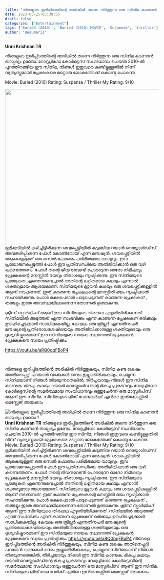 ```yaml
---
title: "നിങ്ങളുടെ ഇരിപ്പിടത്തിന്റെ അരികിൽ തന്നെ നിർത്തുന്ന ഒരു സിനിമ കാണാൻ താല്പര്യം ഉണ്ടോ ?"
date: 2023-05-25T05:38:56
draft: false
categories: ["Entertainment"]
tags: ['Buried (2010)', 'Buried (2010) MOVIE', 'Suspense', 'thriller']
author: "Beaumaris"
---
```


<strong>Unni Krishnan TR</strong>

നിങ്ങളുടെ ഇരിപ്പിടത്തിന്റെ അരികിൽ തന്നെ നിർത്തുന്ന ഒരു സിനിമ കാണാൻ താല്പര്യം ഉണ്ടോ. റോഡ്രിഗോ കോർട്ടെസ് സംവിധാനം ചെയ്‌ത 2010-ൽ പുറത്തിറങ്ങിയ ഈ സിനിമ, നിങ്ങൾ ഇതുവരെ കണ്ടിട്ടുള്ളതിൽ നിന്ന് വ്യത്യസ്തമായി പ്രേക്ഷകരെ മറ്റൊരു ലോകത്തേക്ക് കൊണ്ടു പോകുന്നു.

Movie: Buried (2010)
Rating: Suspense / Thriller
My Rating: 9/10

<a href="https://cdn.boolokam.com/articles/2023/05/FQQQ.jpg"><img class=" wp-image-396809 aligncenter" src="https://cdn.boolokam.com/articles/2023/05/FQQQ.jpg" alt="" width="915" height="509" /></a>ഭൂമിക്കടിയിൽ കുഴിച്ചിട്ടിരിക്കുന്ന ശവപ്പെട്ടിയിൽ കുടുങ്ങിയ റയാൻ റെയ്നോൾഡ്സ് അവതരിപ്പിക്കുന്ന പോൾ കോൺറോയ് എന്ന മനുഷ്യൻ. ശവപ്പെട്ടിയിൽ ആകെയുള്ളത് ഒരു സെൽ ഫോണും പരിമിതമായ വായുവും. ഇവ പ്രയോജനപ്പെടുത്തി പോൾ ഈ പ്രതിസന്ധിയെ അതിജീവിക്കാൻ ഒരു വഴി കണ്ടെത്തണം. പോൾ തന്റെ ജീവനുവേണ്ടി പോരാടുന്ന ഓരോ നിമിഷവും പ്രേക്ഷകൻ്റെ മനസ്സിൽ ഭയവും നിരാശയും സൃഷ്ടിക്കുന്നു. ഈ സിനിമയുടെ പ്രത്യേകത എന്തെന്നുവെച്ചാൽ അതിന്റെ ലളിതമായ കഥയും എന്നാൽ ശക്തവുമായ ആശയമാണ്. സിനിമയുടെ മുഴുവൻ കഥയും ഒരു ശവപ്പെട്ടിക്കുള്ളിൽ ആണ് നടക്കുന്നത്. ഇത് കാണുന്ന പ്രേക്ഷകന്റെ മനസ്സിൽ ഭയം സൃഷ്ടിക്കാൻ സഹായിക്കുന്നു. പോൾ രക്ഷപെടാൻ പാടുപെടുന്നത് കാണുന്ന പ്രേക്ഷകന് , തങ്ങളും ഇതേ അവസ്ഥയിലാണെന്ന തോന്നൽ ഉണ്ടാകുന്നു.

ക്രിസ് സ്പാർലിംഗ് ആണ് ഈ സിനിമയുടെ തിരക്കഥ എഴുതിയിരിക്കുന്നത്. സിനിമയിൽ അടുത്തത് എന്ത് സംഭവിക്കും എന്ന് കാണുന്ന പ്രേക്ഷകന് ഒരിക്കലും ഊഹിച്ചെടുക്കാൻ സാധിക്കുകയില്ല. കേവലം ഒരു ത്രില്ലർ എന്നതിനുപരി മനുഷ്യന്റെ പ്രതിരോധശേഷിയെയും അതിജീവിക്കാനുള്ള ശക്തിയുടെയും ഒരു ദൃശ്യവിഷ്കാരമാണ് ഈ സിനിമയുടെ നായക സ്ഥാനത്ത് പ്രേക്ഷകൻ, പ്രേക്ഷകനെ സ്വയം പ്രതിഷ്ഠിക്കും.

https://youtu.be/aRQ0oqFBoP4

&nbsp;

നിങ്ങളെ ഇരിപ്പിടത്തിന്റെ അരികിൽ നിർത്തുകയും, സിനിമ കണ്ട ശേഷം അതിനെപ്പറ്റി പറയാൻ വാക്കുകൾ ഒന്നും ഇല്ലാതിരിക്കുകയും, ചെയ്യുന്ന സിനിമയാണ് നിങ്ങൾ തിരയുന്നതെങ്കിൽ, തീർച്ചയായും നിങൾ ഈ സിനിമ കാണുക. മികച്ച കഥയും റയാൻ റെയ്നോൾഡിന്റെ മികച്ച പ്രകടനവും റോഡ്രിഗോ കോർട്ടെസിന്റെ സമർത്ഥമായ സംവിധാനവും ഒത്തുചേർന്ന് ഒരു മാസ്റ്റർപീസ് ആണ് ഈ സിനിമ. സിനിമയുടെ ലിങ്ക് വേണ്ടവർക്ക് എൻറെ ഇൻബോക്സിൽ മെസ്സേജ് അയക്കാം


![നിങ്ങളുടെ ഇരിപ്പിടത്തിന്റെ അരികിൽ തന്നെ നിർത്തുന്ന ഒരു സിനിമ കാണാൻ താല്പര്യം ഉണ്ടോ ?](https://cdn.boolokam.com/articles/2023/05/FQQQ.jpg)**Unni Krishnan TR** നിങ്ങളുടെ ഇരിപ്പിടത്തിന്റെ അരികിൽ തന്നെ നിർത്തുന്ന ഒരു സിനിമ കാണാൻ താല്പര്യം ഉണ്ടോ. റോഡ്രിഗോ കോർട്ടെസ് സംവിധാനം ചെയ്‌ത 2010-ൽ പുറത്തിറങ്ങിയ ഈ സിനിമ, നിങ്ങൾ ഇതുവരെ കണ്ടിട്ടുള്ളതിൽ നിന്ന് വ്യത്യസ്തമായി പ്രേക്ഷകരെ മറ്റൊരു ലോകത്തേക്ക് കൊണ്ടു പോകുന്നു. Movie: Buried (2010) Rating: Suspense / Thriller My Rating: 9/10 [](https://cdn.boolokam.com/articles/2023/05/FQQQ.jpg)ഭൂമിക്കടിയിൽ കുഴിച്ചിട്ടിരിക്കുന്ന ശവപ്പെട്ടിയിൽ കുടുങ്ങിയ റയാൻ റെയ്നോൾഡ്സ് അവതരിപ്പിക്കുന്ന പോൾ കോൺറോയ് എന്ന മനുഷ്യൻ. ശവപ്പെട്ടിയിൽ ആകെയുള്ളത് ഒരു സെൽ ഫോണും പരിമിതമായ വായുവും. ഇവ പ്രയോജനപ്പെടുത്തി പോൾ ഈ പ്രതിസന്ധിയെ അതിജീവിക്കാൻ ഒരു വഴി കണ്ടെത്തണം. പോൾ തന്റെ ജീവനുവേണ്ടി പോരാടുന്ന ഓരോ നിമിഷവും പ്രേക്ഷകൻ്റെ മനസ്സിൽ ഭയവും നിരാശയും സൃഷ്ടിക്കുന്നു. ഈ സിനിമയുടെ പ്രത്യേകത എന്തെന്നുവെച്ചാൽ അതിന്റെ ലളിതമായ കഥയും എന്നാൽ ശക്തവുമായ ആശയമാണ്. സിനിമയുടെ മുഴുവൻ കഥയും ഒരു ശവപ്പെട്ടിക്കുള്ളിൽ ആണ് നടക്കുന്നത്. ഇത് കാണുന്ന പ്രേക്ഷകന്റെ മനസ്സിൽ ഭയം സൃഷ്ടിക്കാൻ സഹായിക്കുന്നു. പോൾ രക്ഷപെടാൻ പാടുപെടുന്നത് കാണുന്ന പ്രേക്ഷകന് , തങ്ങളും ഇതേ അവസ്ഥയിലാണെന്ന തോന്നൽ ഉണ്ടാകുന്നു. ക്രിസ് സ്പാർലിംഗ് ആണ് ഈ സിനിമയുടെ തിരക്കഥ എഴുതിയിരിക്കുന്നത്. സിനിമയിൽ അടുത്തത് എന്ത് സംഭവിക്കും എന്ന് കാണുന്ന പ്രേക്ഷകന് ഒരിക്കലും ഊഹിച്ചെടുക്കാൻ സാധിക്കുകയില്ല. കേവലം ഒരു ത്രില്ലർ എന്നതിനുപരി മനുഷ്യന്റെ പ്രതിരോധശേഷിയെയും അതിജീവിക്കാനുള്ള ശക്തിയുടെയും ഒരു ദൃശ്യവിഷ്കാരമാണ് ഈ സിനിമയുടെ നായക സ്ഥാനത്ത് പ്രേക്ഷകൻ, പ്രേക്ഷകനെ സ്വയം പ്രതിഷ്ഠിക്കും. https://youtu.be/aRQ0oqFBoP4 നിങ്ങളെ ഇരിപ്പിടത്തിന്റെ അരികിൽ നിർത്തുകയും, സിനിമ കണ്ട ശേഷം അതിനെപ്പറ്റി പറയാൻ വാക്കുകൾ ഒന്നും ഇല്ലാതിരിക്കുകയും, ചെയ്യുന്ന സിനിമയാണ് നിങ്ങൾ തിരയുന്നതെങ്കിൽ, തീർച്ചയായും നിങൾ ഈ സിനിമ കാണുക. മികച്ച കഥയും റയാൻ റെയ്നോൾഡിന്റെ മികച്ച പ്രകടനവും റോഡ്രിഗോ കോർട്ടെസിന്റെ സമർത്ഥമായ സംവിധാനവും ഒത്തുചേർന്ന് ഒരു മാസ്റ്റർപീസ് ആണ് ഈ സിനിമ. സിനിമയുടെ ലിങ്ക് വേണ്ടവർക്ക് എൻറെ ഇൻബോക്സിൽ മെസ്സേജ് അയക്കാം
